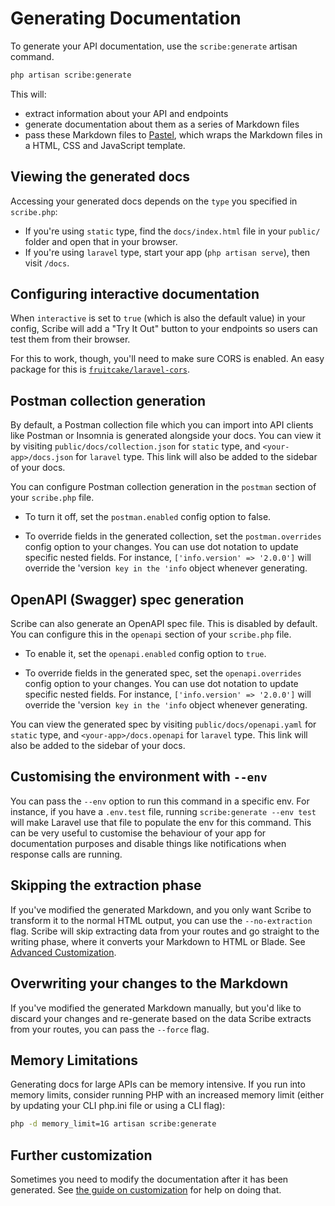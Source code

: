 # Generating Documentation

To generate your API documentation, use the `scribe:generate` artisan command.

```sh
php artisan scribe:generate
```

This will:
- extract information about your API and endpoints
- generate documentation about them as a series of Markdown files
- pass these Markdown files to [Pastel](https://github.com/knuckleswtf/pastel), which wraps the Markdown files in a HTML, CSS and JavaScript template. 

## Viewing the generated docs
Accessing your generated docs depends on the `type` you specified in `scribe.php`:
- If you're using `static` type, find the `docs/index.html` file in your `public/` folder and open that in your browser.
- If you're using `laravel` type, start your app (`php artisan serve`), then visit `/docs`.

## Configuring interactive documentation
When `interactive` is set to `true` (which is also the default value) in your config, Scribe will add a "Try It Out" button to your endpoints so users can test them from their browser.

For this to work, though, you'll need to make sure CORS is enabled. An easy package for this is [`fruitcake/laravel-cors`](https://github.com/fruitcake/laravel-cors).

## Postman collection generation
By default, a Postman collection file which you can import into API clients like Postman or Insomnia is generated alongside your docs. You can view it by visiting `public/docs/collection.json` for `static` type, and `<your-app>/docs.json` for `laravel` type. This link will also be added to the sidebar of your docs.

You can configure Postman collection generation in the `postman` section of your `scribe.php` file.

- To turn it off, set the `postman.enabled` config option to false.

- To override fields in the generated collection, set the `postman.overrides` config option to your changes. You can use dot notation to update specific nested fields. For instance, `['info.version' => '2.0.0']` will override the 'version` key in the 'info` object whenever generating.

## OpenAPI (Swagger) spec generation
Scribe can also generate an OpenAPI spec file. This is disabled by default. You can configure this in the `openapi` section of your `scribe.php` file.

- To enable it, set the `openapi.enabled` config option to `true`.

- To override fields in the generated spec, set the `openapi.overrides` config option to your changes. You can use dot notation to update specific nested fields. For instance, `['info.version' => '2.0.0']` will override the 'version` key in the 'info` object whenever generating.

You can view the generated spec by visiting `public/docs/openapi.yaml` for `static` type, and `<your-app>/docs.openapi` for `laravel` type. This link will also be added to the sidebar of your docs.

## Customising the environment with `--env`
You can pass the `--env` option to run this command in a specific env. For instance, if you have a `.env.test` file, running `scribe:generate --env test` will make Laravel use that file to populate the env for this command. This can be very useful to customise the behaviour of your app for documentation purposes and disable things like notifications when response calls are running. 

## Skipping the extraction phase
If you've modified the generated Markdown, and you only want Scribe to transform it to the normal HTML output, you  can use the `--no-extraction` flag. Scribe will skip extracting data from your routes and go straight to the writing phase, where it converts your Markdown to HTML or Blade. See [Advanced Customization](customization.html).

## Overwriting your changes to the Markdown
If you've modified the generated Markdown manually, but you'd like to discard your changes and re-generate based on the data Scribe extracts from your routes, you can pass the `--force` flag.

## Memory Limitations
Generating docs for large APIs can be memory intensive. If you run into memory limits, consider running PHP with an increased memory limit (either by updating your CLI php.ini file or using a CLI flag):

```sh
php -d memory_limit=1G artisan scribe:generate
```

## Further customization
Sometimes you need to modify the documentation after it has been generated. See [the guide on customization](customization.html) for help on doing that.
